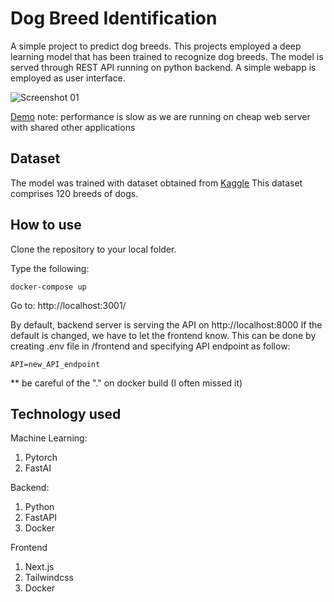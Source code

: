 # Dog Breed Identification

A simple project to predict dog breeds.
This projects employed a deep learning model that has been trained to recognize dog breeds.
The model is served through REST API running on python backend.
A simple webapp is employed as user interface.

![Screenshot 01](https://https://github.com/arifoyong/dog-breed-identifier/tree/master/screenshots/Screenshot_01.gif)

[Demo](http://dogbreed.oyong.tk)
note: performance is slow as we are running on cheap web server with shared other applications

## Dataset

The model was trained with dataset obtained from [Kaggle](https://www.kaggle.com/c/dog-breed-identification)
This dataset comprises 120 breeds of dogs.

## How to use

Clone the repository to your local folder.

Type the following:

```
docker-compose up
```

Go to: http://localhost:3001/

By default, backend server is serving the API on http://localhost:8000
If the default is changed, we have to let the frontend know.
This can be done by creating .env file in /frontend and specifying API endpoint as follow:

```
API=new_API_endpoint
```

\*\* be careful of the "." on docker build (I often missed it)

## Technology used

Machine Learning:

1. Pytorch
2. FastAI

Backend:

1. Python
2. FastAPI
3. Docker

Frontend

1. Next.js
2. Tailwindcss
3. Docker
